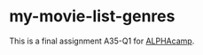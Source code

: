# my-movie-list-genres

This is a final assignment A35-Q1 for [ALPHAcamp](https://lighthouse.alphacamp.co/).
